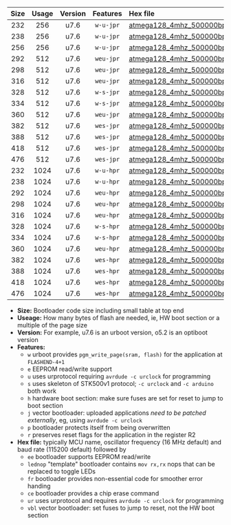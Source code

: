 |Size|Usage|Version|Features|Hex file|
|:-:|:-:|:-:|:-:|:--|
|232|256|u7.6|`w-u-jpr`|[atmega128_4mhz_500000bps_ur_vbl.hex](https://raw.githubusercontent.com/stefanrueger/urboot/main/atmega128_4mhz_500000bps_ur_vbl.hex)|
|238|256|u7.6|`w-u-jpr`|[atmega128_4mhz_500000bps_lednop_ur_vbl.hex](https://raw.githubusercontent.com/stefanrueger/urboot/main/atmega128_4mhz_500000bps_lednop_ur_vbl.hex)|
|256|256|u7.6|`w-u-jpr`|[atmega128_4mhz_500000bps_lednop_fr_ur_vbl.hex](https://raw.githubusercontent.com/stefanrueger/urboot/main/atmega128_4mhz_500000bps_lednop_fr_ur_vbl.hex)|
|292|512|u7.6|`weu-jpr`|[atmega128_4mhz_500000bps_ee_ur_vbl.hex](https://raw.githubusercontent.com/stefanrueger/urboot/main/atmega128_4mhz_500000bps_ee_ur_vbl.hex)|
|298|512|u7.6|`weu-jpr`|[atmega128_4mhz_500000bps_ee_lednop_ur_vbl.hex](https://raw.githubusercontent.com/stefanrueger/urboot/main/atmega128_4mhz_500000bps_ee_lednop_ur_vbl.hex)|
|316|512|u7.6|`weu-jpr`|[atmega128_4mhz_500000bps_ee_lednop_fr_ur_vbl.hex](https://raw.githubusercontent.com/stefanrueger/urboot/main/atmega128_4mhz_500000bps_ee_lednop_fr_ur_vbl.hex)|
|328|512|u7.6|`w-s-jpr`|[atmega128_4mhz_500000bps_vbl.hex](https://raw.githubusercontent.com/stefanrueger/urboot/main/atmega128_4mhz_500000bps_vbl.hex)|
|334|512|u7.6|`w-s-jpr`|[atmega128_4mhz_500000bps_lednop_vbl.hex](https://raw.githubusercontent.com/stefanrueger/urboot/main/atmega128_4mhz_500000bps_lednop_vbl.hex)|
|360|512|u7.6|`weu-jpr`|[atmega128_4mhz_500000bps_ee_lednop_fr_ce_ur_vbl.hex](https://raw.githubusercontent.com/stefanrueger/urboot/main/atmega128_4mhz_500000bps_ee_lednop_fr_ce_ur_vbl.hex)|
|382|512|u7.6|`wes-jpr`|[atmega128_4mhz_500000bps_ee_vbl.hex](https://raw.githubusercontent.com/stefanrueger/urboot/main/atmega128_4mhz_500000bps_ee_vbl.hex)|
|388|512|u7.6|`wes-jpr`|[atmega128_4mhz_500000bps_ee_lednop_vbl.hex](https://raw.githubusercontent.com/stefanrueger/urboot/main/atmega128_4mhz_500000bps_ee_lednop_vbl.hex)|
|418|512|u7.6|`wes-jpr`|[atmega128_4mhz_500000bps_ee_lednop_fr_vbl.hex](https://raw.githubusercontent.com/stefanrueger/urboot/main/atmega128_4mhz_500000bps_ee_lednop_fr_vbl.hex)|
|476|512|u7.6|`wes-jpr`|[atmega128_4mhz_500000bps_ee_lednop_fr_ce_vbl.hex](https://raw.githubusercontent.com/stefanrueger/urboot/main/atmega128_4mhz_500000bps_ee_lednop_fr_ce_vbl.hex)|
|232|1024|u7.6|`w-u-hpr`|[atmega128_4mhz_500000bps_ur.hex](https://raw.githubusercontent.com/stefanrueger/urboot/main/atmega128_4mhz_500000bps_ur.hex)|
|238|1024|u7.6|`w-u-hpr`|[atmega128_4mhz_500000bps_lednop_ur.hex](https://raw.githubusercontent.com/stefanrueger/urboot/main/atmega128_4mhz_500000bps_lednop_ur.hex)|
|292|1024|u7.6|`weu-hpr`|[atmega128_4mhz_500000bps_ee_ur.hex](https://raw.githubusercontent.com/stefanrueger/urboot/main/atmega128_4mhz_500000bps_ee_ur.hex)|
|298|1024|u7.6|`weu-hpr`|[atmega128_4mhz_500000bps_ee_lednop_ur.hex](https://raw.githubusercontent.com/stefanrueger/urboot/main/atmega128_4mhz_500000bps_ee_lednop_ur.hex)|
|316|1024|u7.6|`weu-hpr`|[atmega128_4mhz_500000bps_ee_lednop_fr_ur.hex](https://raw.githubusercontent.com/stefanrueger/urboot/main/atmega128_4mhz_500000bps_ee_lednop_fr_ur.hex)|
|328|1024|u7.6|`w-s-hpr`|[atmega128_4mhz_500000bps.hex](https://raw.githubusercontent.com/stefanrueger/urboot/main/atmega128_4mhz_500000bps.hex)|
|334|1024|u7.6|`w-s-hpr`|[atmega128_4mhz_500000bps_lednop.hex](https://raw.githubusercontent.com/stefanrueger/urboot/main/atmega128_4mhz_500000bps_lednop.hex)|
|360|1024|u7.6|`weu-hpr`|[atmega128_4mhz_500000bps_ee_lednop_fr_ce_ur.hex](https://raw.githubusercontent.com/stefanrueger/urboot/main/atmega128_4mhz_500000bps_ee_lednop_fr_ce_ur.hex)|
|382|1024|u7.6|`wes-hpr`|[atmega128_4mhz_500000bps_ee.hex](https://raw.githubusercontent.com/stefanrueger/urboot/main/atmega128_4mhz_500000bps_ee.hex)|
|388|1024|u7.6|`wes-hpr`|[atmega128_4mhz_500000bps_ee_lednop.hex](https://raw.githubusercontent.com/stefanrueger/urboot/main/atmega128_4mhz_500000bps_ee_lednop.hex)|
|418|1024|u7.6|`wes-hpr`|[atmega128_4mhz_500000bps_ee_lednop_fr.hex](https://raw.githubusercontent.com/stefanrueger/urboot/main/atmega128_4mhz_500000bps_ee_lednop_fr.hex)|
|476|1024|u7.6|`wes-hpr`|[atmega128_4mhz_500000bps_ee_lednop_fr_ce.hex](https://raw.githubusercontent.com/stefanrueger/urboot/main/atmega128_4mhz_500000bps_ee_lednop_fr_ce.hex)|

- **Size:** Bootloader code size including small table at top end
- **Useage:** How many bytes of flash are needed, ie, HW boot section or a multiple of the page size
- **Version:** For example, u7.6 is an urboot version, o5.2 is an optiboot version
- **Features:**
  + `w` urboot provides `pgm_write_page(sram, flash)` for the application at `FLASHEND-4+1`
  + `e` EEPROM read/write support
  + `u` uses urprotocol requiring `avrdude -c urclock` for programming
  + `s` uses skeleton of STK500v1 protocol; `-c urclock` and `-c arduino` both work
  + `h` hardware boot section: make sure fuses are set for reset to jump to boot section
  + `j` vector bootloader: uploaded applications *need to be patched externally*, eg, using `avrdude -c urclock`
  + `p` bootloader protects itself from being overwritten
  + `r` preserves reset flags for the application in the register R2
- **Hex file:** typically MCU name, oscillator frequency (16 MHz default) and baud rate (115200 default) followed by
  + `ee` bootloader supports EEPROM read/write
  + `lednop` "template" bootloader contains `mov rx,rx` nops that can be replaced to toggle LEDs
  + `fr` bootloader provides non-essential code for smoother error handing
  + `ce` bootloader provides a chip erase command
  + `ur` uses urprotocol and requires `avrdude -c urclock` for programming
  + `vbl` vector bootloader: set fuses to jump to reset, not the HW boot section
